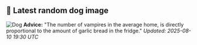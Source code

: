 ## 🐶 Latest random dog image
![Dog](https://images.dog.ceo/breeds/retriever-curly/n02099429_2374.jpg)
**Advice:** "The number of vampires in the average home, is directly proportional to the amount of garlic bread in the fridge."
*Updated: 2025-08-10 19:30 UTC*
